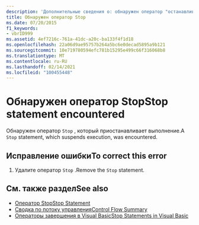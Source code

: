 ```yaml
---
description: 'Дополнительные сведения о: обнаружен оператор "останавливаемая"'
title: Обнаружен оператор Stop
ms.date: 07/20/2015
f1_keywords:
- vbrID999
ms.assetid: 4ef7216c-761a-41dc-a20c-ba133f4f1d18
ms.openlocfilehash: 22a06d9ae95757b264a5bc6e0decad5895a9b121
ms.sourcegitcommit: 10e719780594efc781b15295e499c66f316068b8
ms.translationtype: MT
ms.contentlocale: ru-RU
ms.lasthandoff: 02/14/2021
ms.locfileid: "100455448"
---
```

# <a name="stop-statement-encountered"></a><span data-ttu-id="6b35a-103">Обнаружен оператор Stop</span><span class="sxs-lookup"><span data-stu-id="6b35a-103">Stop statement encountered</span></span>

<span data-ttu-id="6b35a-104">Обнаружен оператор `Stop` , который приостанавливает выполнение.</span><span class="sxs-lookup"><span data-stu-id="6b35a-104">A `Stop` statement, which suspends execution, was encountered.</span></span>  
  
## <a name="to-correct-this-error"></a><span data-ttu-id="6b35a-105">Исправление ошибки</span><span class="sxs-lookup"><span data-stu-id="6b35a-105">To correct this error</span></span>  
  
1. <span data-ttu-id="6b35a-106">Удалите оператор `Stop` .</span><span class="sxs-lookup"><span data-stu-id="6b35a-106">Remove the `Stop` statement.</span></span>  
  
## <a name="see-also"></a><span data-ttu-id="6b35a-107">См. также раздел</span><span class="sxs-lookup"><span data-stu-id="6b35a-107">See also</span></span>

- [<span data-ttu-id="6b35a-108">Оператор Stop</span><span class="sxs-lookup"><span data-stu-id="6b35a-108">Stop Statement</span></span>](../language-reference/statements/stop-statement.md)
- [<span data-ttu-id="6b35a-109">Сводка по потоку управления</span><span class="sxs-lookup"><span data-stu-id="6b35a-109">Control Flow Summary</span></span>](../language-reference/keywords/control-flow-summary.md)
- [<span data-ttu-id="6b35a-110">Операторы завершения в Visual Basic</span><span class="sxs-lookup"><span data-stu-id="6b35a-110">Stop Statements in Visual Basic</span></span>](/visualstudio/debugger/stop-statements-in-visual-basic)
